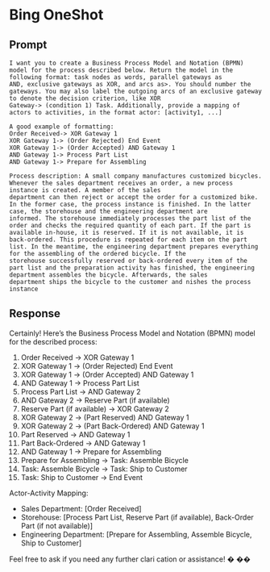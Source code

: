 # Bing OneShot

## Prompt 

    I want you to create a Business Process Model and Notation (BPMN) model for the process described below. Return the model in the following format: task nodes as words, parallel gateways as 
    AND, exclusive gateways as XOR, and arcs as>. You should number the gateways. You may also label the outgoing arcs of an exclusive gateway to denote the decision criterion, like XOR 
    Gateway-> (condition 1) Task. Additionally, provide a mapping of actors to activities, in the format actor: [activity1, ...]

    A good example of formatting:
    Order Received-> XOR Gateway 1
    XOR Gateway 1-> (Order Rejected) End Event
    XOR Gateway 1-> (Order Accepted) AND Gateway 1
    AND Gateway 1-> Process Part List
    AND Gateway 1-> Prepare for Assembling

    Process description: A small company manufactures customized bicycles. Whenever the sales department receives an order, a new process instance is created. A member of the sales 
    department can then reject or accept the order for a customized bike. In the former case, the process instance is finished. In the latter case, the storehouse and the engineering department are 
    informed. The storehouse immediately processes the part list of the order and checks the required quantity of each part. If the part is available in-house, it is reserved. If it is not available, it is 
    back-ordered. This procedure is repeated for each item on the part list. In the meantime, the engineering department prepares everything for the assembling of the ordered bicycle. If the 
    storehouse successfully reserved or back-ordered every item of the part list and the preparation activity has finished, the engineering department assembles the bicycle. Afterwards, the sales 
    department ships the bicycle to the customer and nishes the process instance

## Response
Certainly! Here’s the Business Process Model and Notation (BPMN) model for the described process:
1. Order Received -> XOR Gateway 1
2. XOR Gateway 1 -> (Order Rejected) End Event
3. XOR Gateway 1 -> (Order Accepted) AND Gateway 1
4. AND Gateway 1 -> Process Part List
5. Process Part List -> AND Gateway 2
6. AND Gateway 2 -> Reserve Part (if available)
7. Reserve Part (if available) -> XOR Gateway 2
8. XOR Gateway 2 -> (Part Reserved) AND Gateway 1
9. XOR Gateway 2 -> (Part Back-Ordered) AND Gateway 1
10. Part Reserved -> AND Gateway 1
11. Part Back-Ordered -> AND Gateway 1
12. AND Gateway 1 -> Prepare for Assembling
13. Prepare for Assembling -> Task: Assemble Bicycle
14. Task: Assemble Bicycle -> Task: Ship to Customer
15. Task: Ship to Customer -> End Event

Actor-Activity Mapping:
- Sales Department: [Order Received]
- Storehouse: [Process Part List, Reserve Part (if available), Back-Order Part (if not available)]
- Engineering Department: [Prepare for Assembling, Assemble Bicycle, Ship to Customer]

Feel free to ask if you need any further clari cation or assistance! 
�
��